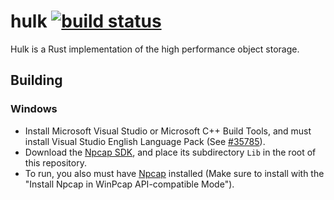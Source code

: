 # hulk [![build status](https://github.com/01intelligence/hulk/actions/workflows/build-and-test.yml/badge.svg?branch=master)](https://github.com/01intelligence/hulk/actions/workflows/build-and-test.yml)

Hulk is a Rust implementation of the high performance object storage.

## Building

### Windows

* Install Microsoft Visual Studio or Microsoft C++ Build Tools, and must install Visual Studio English Language Pack (See [#35785](https://github.com/rust-lang/rust/issues/35785)).
* Download the [Npcap SDK](https://nmap.org/npcap/), and place
  its subdirectory `Lib` in the root of this repository.
* To run, you also must have [Npcap](https://nmap.org/npcap/) installed
  (Make sure to install with the "Install Npcap in WinPcap API-compatible Mode").
